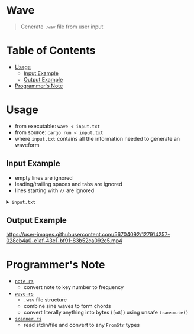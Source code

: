 # Wave <!-- omit in toc -->
> Generate `.wav` file from user input

<!-- omit in toc -->
# Table of Contents

- [Usage](#usage)
    - [Input Example](#input-example)
    - [Output Example](#output-example)
- [Programmer's Note](#programmers-note)

# Usage
- from executable: `wave < input.txt`
- from source: `cargo run < input.txt`
- where `input.txt` contains all the information needed to generate an waveform

## Input Example
- empty lines are ignored
- leading/trailing spaces and tabs are ignored
- lines starting with `//` are ignored

<details>
<summary><code>input.txt</code></summary>

![source](./assets/ddrive.png)

```c
// input.txt
// 10000: amplitude (max is 32767 because i16)
// 12000: frame rate
// 1: number of segments with the same bpm
// ddrive.wav: output file name
10000 12000 1 ddrive.wav
// first segment, 140bpm, 33 lines
140 33
    // put no notes (only number of beats) to generate silence (rest)
    // 0.5: number of beats
    // other example notes: c#3 bb5
	d5 d4 0.5
	a4 a3 0.5
	d5 d4 0.5
	g4 g3 0.5
	d5 d4 0.5
	f4 f3 0.5
	e4 e3 0.5
	c5 c4 0.5

	e4 e3 0.5
	f4 f3 0.5
	c5 c4 0.5
	f5 f4 0.5
	e5 e4 0.5
	c5 c4 0.5
	g4 g3 0.5
	c5 c4 0.5

	e4 e3 0.5
	f4 f3 0.5
	c5 c4 0.5
	f5 f4 0.5
	g5 g4 0.5
	e5 e4 0.5
	c5 c4 0.5
	e5 0.25
	f5 0.25

	e5 c5 0.5
	c5 g4 0.5
	g4 e4 0.5
	d5 a4 0.5
	a4 f4 0.5
	f4 d4 0.5
	c5 c4 0.5
	e4 e3 0.5
```
</details>

## Output Example

https://user-images.githubusercontent.com/56704092/127914257-028eb4a0-e1af-43e1-bf91-83b52ca092c5.mp4



# Programmer's Note
- [`note.rs`](/src/note.rs)
    - convert note to key number to frequency
- [`wave.rs`](/src/wave.rs)
    - `.wav` file structure
    - combine sine waves to form chords
    - convert literally anything into bytes (`[u8]`) using unsafe `transmute()`
- [`scanner.rs`](/src/scanner.rs)
    - read stdin/file and convert to any `FromStr` types